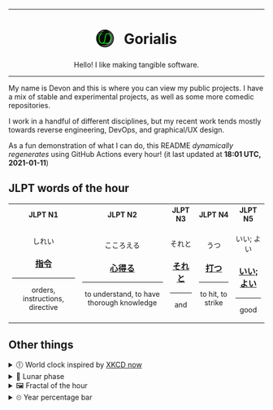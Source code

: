 ***

<h1 align="center">
<sub>
    <img src="readme/resources/avatar.png" height="36">
</sub>
&nbsp;
Gorialis
</h1>
<p align="center">
Hello! I like making tangible software.
</p>

***

My name is Devon and this is where you can view my public projects. I have a mix of stable and experimental projects, as well as some more comedic repositories.

I work in a handful of different disciplines, but my recent work tends mostly towards reverse engineering, DevOps, and graphical/UX design.

As a fun demonstration of what I can do, this README *dynamically regenerates* using GitHub Actions every hour! (it last updated at **18:01 UTC, 2021-01-11**)

<h2>JLPT words of the hour</h2>
<table>
    <tr>
        <th>JLPT N1</th>
        <th>JLPT N2</th>
        <th>JLPT N3</th>
        <th>JLPT N4</th>
        <th>JLPT N5</th>
    </tr>
    <tr>
        <td>
            <p align="center">しれい</p>
            <h3 align="center"><b><a href="https://jisho.org/search/%E6%8C%87%E4%BB%A4">指令</a></b></h3>
            <hr>
            <p align="center">orders,<wbr> instructions,<wbr> directive</p>
        </td>
        <td>
            <p align="center">こころえる</p>
            <h3 align="center"><b><a href="https://jisho.org/search/%E5%BF%83%E5%BE%97%E3%82%8B">心得る</a></b></h3>
            <hr>
            <p align="center">to understand,<wbr> to have thorough knowledge</p>
        </td>
        <td>
            <p align="center">それと</p>
            <h3 align="center"><b><a href="https://jisho.org/search/%E3%81%9D%E3%82%8C%E3%81%A8">それと</a></b></h3>
            <hr>
            <p align="center">and</p>
        </td>
        <td>
            <p align="center">うつ</p>
            <h3 align="center"><b><a href="https://jisho.org/search/%E6%89%93%E3%81%A4">打つ</a></b></h3>
            <hr>
            <p align="center">to hit,<wbr> to strike</p>
        </td>
        <td>
            <p align="center">いい; よい</p>
            <h3 align="center"><b><a href="https://jisho.org/search/%E3%81%84%E3%81%84%3B%20%E3%82%88%E3%81%84">いい; よい</a></b></h3>
            <hr>
            <p align="center">good</p>
        </td>
    </tr>
</table>

<h2>Other things</h2>
<details>
<summary>🕕  World clock inspired by <a href="https://xkcd.com/now">XKCD now</a></summary>

> <img src="generated/now.png" width="512">

</details>
<details>
<summary>🌙 Lunar phase</summary>

The moon is approximately 97.10% through its phase ().

</details>
<details>
<summary>&#x1f5bc; Fractal of the hour</summary>

> <img src="generated/fractal.png" width="512">

</details>
<details>
<summary>&#x23f2; Year percentage bar</summary>
<pre><code>2021 [▁▁▁▁▁▁▁▁▁▁▁▁▁▁▁▁▁▁▁▁] 2.95%</code></pre>
</details>
